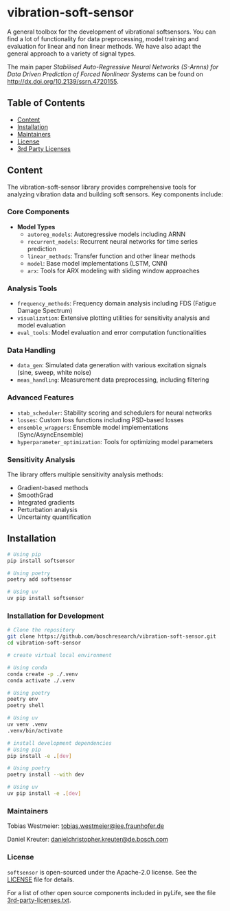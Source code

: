 # vibration-soft-sensor   <!-- omit in toc -->

A general toolbox for the development of vibrational softsensors. You can find a lot of functionality for data  preprocessing, model training and evaluation for linear and non linear methods. 
We have also adapt the general approach to a variety of signal types.

The main paper *Stabilised Auto-Regressive Neural Networks (S-Arnns) for Data Driven Prediction of Forced Nonlinear Systems* can be found on http://dx.doi.org/10.2139/ssrn.4720155.

## Table of Contents  <!-- omit in toc -->

- [Content](#content)
- [Installation](#installation)
- [Maintainers](#maintainers) 
- [License](#license)
- [3rd Party Licenses](#3rd-party-licenses)

<a name="content"></a>

## Content

The vibration-soft-sensor library provides comprehensive tools for analyzing vibration data and building soft sensors. Key components include:

### Core Components
- **Model Types**
  - `autoreg_models`: Autoregressive models including ARNN
  - `recurrent_models`: Recurrent neural networks for time series prediction
  - `linear_methods`: Transfer function and other linear methods
  - `model`: Base model implementations (LSTM, CNN)
  - `arx`: Tools for ARX modeling with sliding window approaches

### Analysis Tools
- `frequency_methods`: Frequency domain analysis including FDS (Fatigue Damage Spectrum)
- `visualization`: Extensive plotting utilities for sensitivity analysis and model evaluation
- `eval_tools`: Model evaluation and error computation functionalities

### Data Handling
- `data_gen`: Simulated data generation with various excitation signals (sine, sweep, white noise)
- `meas_handling`: Measurement data preprocessing, including filtering

### Advanced Features
- `stab_scheduler`: Stability scoring and schedulers for neural networks
- `losses`: Custom loss functions including PSD-based losses
- `ensemble_wrappers`: Ensemble model implementations (Sync/AsyncEnsemble)
- `hyperparameter_optimization`: Tools for optimizing model parameters

### Sensitivity Analysis
The library offers multiple sensitivity analysis methods:
- Gradient-based methods
- SmoothGrad
- Integrated gradients
- Perturbation analysis
- Uncertainty quantification

<a name="installation"></a>

## Installation

```bash
# Using pip
pip install softsensor

# Using poetry
poetry add softsensor

# Using uv
uv pip install softsensor
```

### Installation for Development

```bash
# Clone the repository
git clone https://github.com/boschresearch/vibration-soft-sensor.git
cd vibration-soft-sensor
```

```bash
# create virtual local environment

# Using conda
conda create -p ./.venv
conda activate ./.venv

# Using poetry
poetry env
poetry shell

# Using uv
uv venv .venv
.venv/bin/activate
```

```bash
# install development dependencies
# Using pip
pip install -e .[dev]

# Using poetry
poetry install --with dev

# Using uv
uv pip install -e .[dev]
```

<a name="maintainers"></a>

### Maintainers
Tobias Westmeier: <tobias.westmeier@iee.fraunhofer.de>

Daniel Kreuter: <danielchristopher.kreuter@de.bosch.com>

<a name="license"></a>

### License
`softsensor` is open-sourced under the Apache-2.0 license. See the
[LICENSE](LICENSE) file for details.

For a list of other open source components included in pyLife, see the
file [3rd-party-licenses.txt](3rd-party-licenses.txt).

